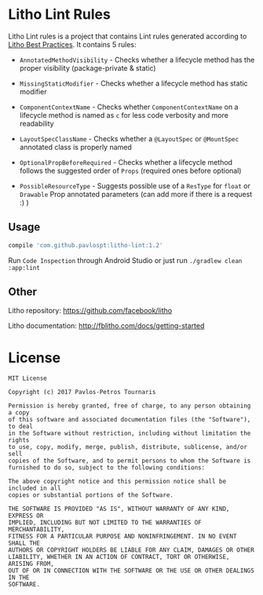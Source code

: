 # Litho Lint Rules

Litho Lint rules is a project that contains Lint rules generated according to [Litho Best Practices](http://fblitho.com/docs/best-practices). It contains 5 rules:

* `AnnotatedMethodVisibility` - Checks whether a lifecycle method has the proper visibility (package-private & static)

* `MissingStaticModifier` - Checks whether a lifecycle method has static modifier

* `ComponentContextName` - Checks whether `ComponentContextName` on a lifecycle method is named as `c` for less code verbosity and more readability

* `LayoutSpecClassName` - Checks whether a `@LayoutSpec` or `@MountSpec` annotated class is properly named

* `OptionalPropBeforeRequired` - Checks whether a lifecycle method follows the suggested order of `Props` (required ones before optional)

* `PossibleResourceType` - Suggests possible use of a `ResType` for `float` or `Drawable` Prop annotated parameters (can add more if there is a request :) )

## Usage

```groovy
compile 'com.github.pavlospt:litho-lint:1.2'
```

Run `Code Inspection` through Android Studio or just run `./gradlew clean :app:lint`

## Other

Litho repository: https://github.com/facebook/litho

Litho documentation: http://fblitho.com/docs/getting-started

License
=======

    MIT License

    Copyright (c) 2017 Pavlos-Petros Tournaris

    Permission is hereby granted, free of charge, to any person obtaining a copy
    of this software and associated documentation files (the "Software"), to deal
    in the Software without restriction, including without limitation the rights
    to use, copy, modify, merge, publish, distribute, sublicense, and/or sell
    copies of the Software, and to permit persons to whom the Software is
    furnished to do so, subject to the following conditions:

    The above copyright notice and this permission notice shall be included in all
    copies or substantial portions of the Software.

    THE SOFTWARE IS PROVIDED "AS IS", WITHOUT WARRANTY OF ANY KIND, EXPRESS OR
    IMPLIED, INCLUDING BUT NOT LIMITED TO THE WARRANTIES OF MERCHANTABILITY,
    FITNESS FOR A PARTICULAR PURPOSE AND NONINFRINGEMENT. IN NO EVENT SHALL THE
    AUTHORS OR COPYRIGHT HOLDERS BE LIABLE FOR ANY CLAIM, DAMAGES OR OTHER
    LIABILITY, WHETHER IN AN ACTION OF CONTRACT, TORT OR OTHERWISE, ARISING FROM,
    OUT OF OR IN CONNECTION WITH THE SOFTWARE OR THE USE OR OTHER DEALINGS IN THE
    SOFTWARE.
